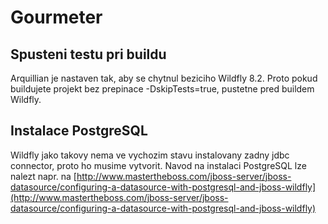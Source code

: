 Gourmeter
=========

## Spusteni testu pri buildu
Arquillian je nastaven tak, aby se chytnul beziciho Wildfly 8.2. Proto pokud buildujete projekt bez prepinace -DskipTests=true, pustetne pred buildem Wildfly.

## Instalace PostgreSQL
Wildfly jako takovy nema ve vychozim stavu instalovany zadny jdbc connector, proto ho musime vytvorit. Navod na instalaci PostgreSQL lze nalezt napr. na [http://www.mastertheboss.com/jboss-server/jboss-datasource/configuring-a-datasource-with-postgresql-and-jboss-wildfly](http://www.mastertheboss.com/jboss-server/jboss-datasource/configuring-a-datasource-with-postgresql-and-jboss-wildfly)

